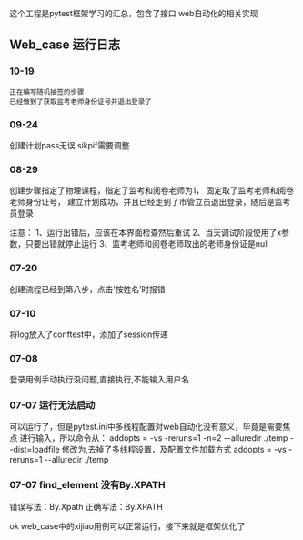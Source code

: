 这个工程是pytest框架学习的汇总，包含了接口
web自动化的相关实现

## Web_case 运行日志

### 10-19
    正在编写随机抽签的步骤
    已经做到了获取监考老师身份证号并退出登录了

### 09-24
创建计划pass无误
sikpif需要调整

### 08-29
创建步骤指定了物理课程，指定了监考和阅卷老师为1，
固定取了监考老师和阅卷老师身份证号，
建立计划成功，并且已经走到了市管立员退出登录，随后是监考员登录

注意：
1、运行出错后，应该在本界面检查然后重试
2、当天调试阶段使用了x参数，只要出错就停止运行
3、监考老师和阅卷老师取出的老师身份证是null

### 07-20
创建流程已经到第八步，点击'按姓名’时报错

### 07-10
将log放入了conftest中，添加了session传递

### 07-08 
登录用例手动执行没问题,直接执行,不能输入用户名

### 07-07 运行无法启动
可以运行了，但是pytest.ini中多线程配置对web自动化没有意义，毕竟是需要焦点
进行输入，所以命令从：
addopts = -vs -reruns=1 -n=2 --alluredir ./temp --dist=loadfile
修改为,去掉了多线程设置，及配置文件加载方式
addopts = -vs -reruns=1 --alluredir ./temp

### 07-07  find_element 没有By.XPATH
错误写法：By.Xpath
正确写法：By.XPATH

ok web_case中的xijiao用例可以正常运行，接下来就是框架优化了







